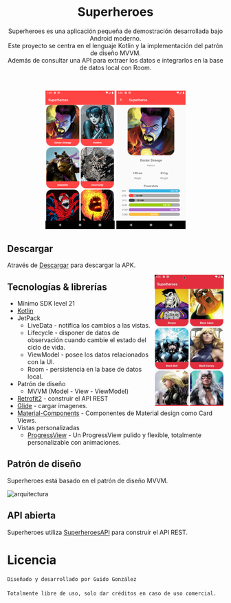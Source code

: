 <h1 align="center">Superheroes</h1>

<p align="center">  
Superheroes es una aplicación pequeña de demostración desarrollada bajo Android moderno.
<br>
Este proyecto se centra en el lenguaje Kotlin y la implementación del patrón de diseño MVVM.
<br>
Además de consultar una API para extraer los datos e integrarlos en la base de datos local con Room.
</p>
</br>

<p align="center">
<img src="/imagenes/1.png" width="32%"/>
<img src="/imagenes/2.png" width="32%"/>
</p>


## Descargar

Através de [Descargar](https://github.com/guidogonzalez/Superheroes/tree/master/descarga) para descargar la APK.

<img src="/imagenes/superheroes.gif" align="right" width="32%"/>

## Tecnologías & librerías

- Mínimo SDK level 21
- [Kotlin](https://kotlinlang.org/)
- JetPack
  - LiveData - notifica los cambios a las vistas.
  - Lifecycle - disponer de datos de observación cuando cambie el estado del ciclo de vida.
  - ViewModel - posee los datos relacionados con la UI.
  - Room - persistencia en la base de datos local.
- Patrón de diseño
  - MVVM (Model - View - ViewModel)
- [Retrofit2](https://github.com/square/retrofit) - construir el API REST
- [Glide](https://github.com/bumptech/glide) - cargar imagenes.
- [Material-Components](https://github.com/material-components/material-components-android) - Componentes de Material design como Card Views.
- Vistas personalizadas
  - [ProgressView](https://github.com/skydoves/progressview) - Un ProgressView pulido y flexible, totalmente personalizable con animaciones.

## Patrón de diseño

Superheroes está basado en el patrón de diseño MVVM.

![arquitectura](https://miro.medium.com/max/960/1*kWwjlkOEyTV6M7W7tZrs1w.png)

## API abierta

Superheroes utiliza [SuperheroesAPI](https://akabab.github.io/superhero-api/api/) para construir el API REST.

# Licencia
```xml
Diseñado y desarrollado por Guido González

Totalmente libre de uso, solo dar créditos en caso de uso comercial.
```
